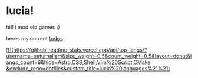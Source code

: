 # lucia!

hi!! i mod old games :)

heres my current [todos](todos.org)

[![](https://github-readme-stats.vercel.app/api/top-langs/?username=saturnaliam&size_weight=0.5&count_weight=0.5&layout=donut&langs_count=6&hide=Astro,CSS,Shell,Vim%20Script,CMake &exclude_repo=dotfiles&custom_title=lucia%20languages%21%21)](https://github.com/anuraghazra/github-readme-stats)
